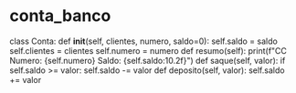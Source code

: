# conta_banco
class Conta:
    def __init__(self, clientes, numero, saldo=0):
        self.saldo = saldo
        self.clientes = clientes
        self.numero = numero
    def resumo(self):
        print(f"CC Numero: {self.numero} Saldo: {self.saldo:10.2f}")
    def saque(self, valor):
        if self.saldo >= valor:
            self.saldo -= valor
    def deposito(self, valor):
        self.saldo += valor
